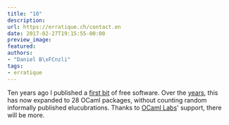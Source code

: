 ```yaml
---
title: "10"
description:
url: https://erratique.ch/contact.en
date: 2017-02-27T19:15:55-00:00
preview_image:
featured:
authors:
- "Daniel B\xFCnzli"
tags:
- erratique
---
```


Ten years ago I published a <a href="http://alan.petitepomme.net/cwn/2007.02.27.html#3">first bit</a> of free software. Over the <a href="https://erratique.ch/tags/OCaml">years</a>, this has now expanded to 28 OCaml packages, without counting random informally published elucubrations. Thanks to <a href="http://ocamllabs.io">OCaml Labs</a>' support, there will be more.
